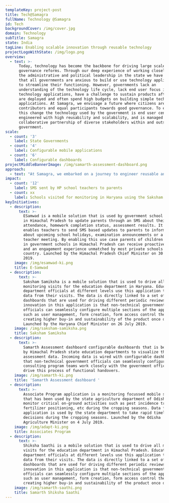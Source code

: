 ```yaml
---
templateKey: project-post
title: Tech@Samagra
fullName: Technology @Samagra
id: Tech
backgroundCover: /img/cover.jpg
domain: Technology
subTitle: Samagra
state: India
tagLine: Enabling scalable innovation through reusable technology
projectLogoWithState: /img/logo.png
overview:
  - text: >-
      Today, technology has become the backbone for driving large scale systemic
      governance reforms. Through our deep experience of working closely with
      the administrative and political leadership in the state we have observed
      that all governments are anxious to build or use technology applications
      to streamline their functioning. However, governments lack an
      understanding of the technology life cycle, lack end user focus in their
      technology applications, have a challenge to sustain products after they
      are deployed and often spend high budgets on building simple technology
      applications. At Samagra, we envisage a future where citizens are active
      contributors and equal participants towards good governance. To enable
      this change the technology used by the government is end user centric,
      engineered with high reusability and scalability, and is managed through a
      collaborative partnership of diverse stakeholders within and outside the
      government.
scale:
  - count: '3'
    label: State Governments
  - count: '4'
    label: Configurable mobile applications
  - count: '6'
    label: Configurable dashboards
projectMiddleBannerImage: /img/samarth-assessment-dashboard.png
approach:
  - text: "At Samagra, we embarked on a journey to engineer reusable and modular solutions\_using existing OpenSource technology\_for different governments. The objective is to work closely with governments take governance use cases through a governance focussed technology life cycle from use case definition to final handover to the government teams."
impact:
  - count: '12'
    label: SMS sent by HP school teachers to parents
  - count: xx
    label: Schools visited for monitoring in Haryana using the Saksham Samiksha app
keyInitiatives:
  - description:
      text: >-
        ESamwad is a mobile solution that is used by government school teachers
        in Himachal Pradesh to update parents through an SMS about their childs’
        attendance, homework completion status, assessment results. It also
        enables teachers to send SMS based updates to parents to inform them
        about upcoming school holidays, examination announcements or a parent
        teacher meeting. By enabling this use case parents of children studying
        in government schools in Himachal Pradesh can receive proactive updates
        and an engagement experience unmatched by most private schools in the
        country. Launched by the Himachal Pradesh Chief Minister on 30 July
        2019.
    image: /img/esamwad-ki.png
    title: E-Samwad
  - description:
      text: >-
        Saksham Samiksha is a mobile solution that is used to drive all
        monitoring visits for the education department in Haryana. Education
        department officials at different levels use this application to capture
        data from their visits. The data is directly linked to a set of
        dashboards that are used for driving different periodic reviews. The key
        innovation in this application is that non-technical government
        officials can seamlessly configure multiple sections of the applications
        such as user management, form creation, form access control thereby
        creating higher buy-in and sustainability of the product once deployed.
        Launched by the Haryana Chief Minister on 26 July 2019.
    image: /img/saksham-samiksha.png
    title: Saksham Samiksha
  - description:
      text: >-
        Samarth Assessment dashboard configurable dashboards that is being used
        by Himachal Pradesh state education departments to visualize the student
        assessment data. Incoming data is wired with configurable dashboards
        that non-technical government officials can seamlessly configure. Our
        consulting program teams work closely with the government officials to
        drive this process of functional handovers.
    image: /img/samarth-ki.png
    title: 'Samarth Assessment dashboard '
  - description:
      text: >-
        Associate Program application is a monitoring focussed mobile solution
        that has been used by the state agriculture department of Odisha to
        monitor critical on-ground activities such as pest incidence tracking,
        fertilizer positioning, etc during the cropping seasons. Data from this
        application is used by the state department to take rapid timely
        decisions during the cropping seasons. Launched by the Odisha
        Agriculture Minister on 4 July 2019.
    image: /img/adapt-ki.png
    title: Associates Program
  - description:
      text: >-
        Shiksha Saathi is a mobile solution that is used to drive all monitoring
        visits for the education department in Himachal Pradesh. Education
        department officials at different levels use this application to capture
        data from their visits. The data is directly linked to a set of
        dashboards that are used for driving different periodic reviews. The key
        innovation in this application is that non-technical government
        officials can seamlessly configure multiple sections of the applications
        such as user management, form creation, form access control thereby
        creating higher buy-in and sustainability of the product once deployed.
    image: /img/samarth-saathi.png
    title: Samarth Shiksha Saathi
---
```


